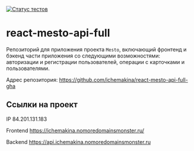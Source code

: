 [![Статус тестов](../../actions/workflows/tests.yml/badge.svg)](../../actions/workflows/tests.yml)

# react-mesto-api-full
Репозиторий для приложения проекта `Mesto`, включающий фронтенд и бэкенд части приложения со следующими возможностями: авторизации и регистрации пользователей, операции с карточками и пользователями.

Адрес репозитория: https://github.com/ichemakina/react-mesto-api-full-gha

## Ссылки на проект

IP 84.201.131.183

Frontend https://ichemakina.nomoredomainsmonster.ru/

Backend https://api.ichemakina.nomoredomainsmonster.ru

